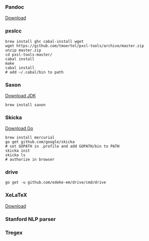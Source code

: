 ### Pandoc
[Download](https://github.com/jgm/pandoc/releases)

### pxslcc

```
brew install ghc cabal-install wget
wget https://github.com/tmoertel/pxsl-tools/archive/master.zip
unzip master.zip 
cd pxsl-tools-master/
cabal install
make
cabal install
# add ~/.cabal/bin to path
```

### Saxon
[Download JDK](http://www.oracle.com/technetwork/java/javase/downloads/jdk8-downloads-2133151.html)

```
brew install saxon
```

### Skicka
[Download Go](https://golang.org/dl/)

```
brew install mercurial
go get github.com/google/skicka
# set GOPATH in .profile and add GOPATH/bin to PATH
skicka init
skicka ls
# authorize in browser
```

### drive

```
go get -u github.com/odeke-em/drive/cmd/drive
```

### XeLaTeX
[Download](https://tug.org/mactex/)

### Stanford NLP parser
### Tregex
